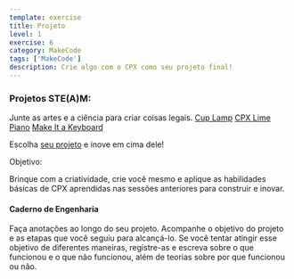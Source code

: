 ```yaml
---
template: exercise
title: Projeto
level: 1
exercise: 6
category: MakeCode
tags: ['MakeCode']
description: Crie algo com o CPX como seu projeto final!
---
```


### Projetos STE(A)M:

Junte as artes e a ciência para criar coisas legais.
[Cup Lamp](https://makecode.adafruit.com/projects/cartoon-network/cup-lamp)
[CPX Lime Piano](https://learn.adafruit.com/circuit-playground-express-piano-in-the-key-of-lime)
[Make It a Keyboard](https://learn.adafruit.com/make-it-a-keyboard/microsoft-makecode)

Escolha [seu projeto](https://makecode.adafruit.com/projects/) e inove em cima dele!

Objetivo:

Brinque com a criatividade, crie você mesmo e aplique as habilidades básicas de CPX aprendidas nas sessões anteriores para construir e inovar.

#### Caderno de Engenharia

Faça anotações ao longo do seu projeto. Acompanhe o objetivo do projeto e as etapas que você seguiu para alcançá-lo. Se você tentar atingir esse objetivo de diferentes maneiras, registre-as e escreva sobre o que funcionou e o que não funcionou, além de teorias sobre por que funcionou ou não.

